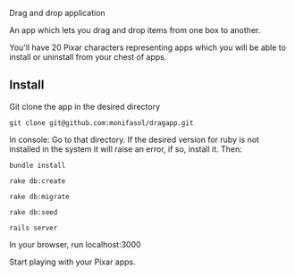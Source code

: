 Drag and drop application


An app which lets you drag and drop items from one box to another.

You'll have 20 Pixar characters representing apps which you will be able to install or uninstall from your chest of apps.


Install
-------
Git clone the app in the desired directory
<pre><code>git clone git@github.com:monifasol/dragapp.git</code></pre>

In console:
Go to that directory. If the desired version for ruby is not installed in the system it will raise an error, if so, install it.
Then:
<pre><code>bundle install</code></pre>
<pre><code>rake db:create</code></pre>
<pre><code>rake db:migrate</code></pre>
<pre><code>rake db:seed</code></pre>
<pre><code>rails server</code></pre>

In your browser, run localhost:3000

Start playing with your Pixar apps.

